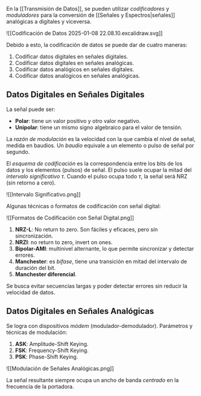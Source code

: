 En la [[Transmisión de Datos]], se pueden utilizar *codificadores* y *moduladores* para la conversión de [[Señales y Espectros|señales]] analógicas a digitales y viceversa.

![[Codificación de Datos 2025-01-08 22.08.10.excalidraw.svg]]

Debido a esto, la codificación de datos se puede dar de cuatro maneras:

1. Codificar datos digitales en señales digitales.
1. Codificar datos digitales en señales analógicas.
1. Codificar datos analógicos en señales digitales.
1. Codificar datos analógicos en señales analógicas.

## Datos Digitales en Señales Digitales

La señal puede ser:

- **Polar**: tiene un valor positivo y otro valor negativo.
- **Unipolar**: tiene un mismo signo algebraico para el valor de tensión.

La *razón de modulación* es la velocidad con la que cambia el nivel de señal, medida en baudios. Un *baudio* equivale a un elemento o pulso de señal por segundo.

El *esquema de codificación* es la correspondencia entre los bits de los datos y los elementos (pulsos) de señal. El pulso suele ocupar la mitad del *intervalo significativo* $\tau$. Cuando el pulso ocupa todo $\tau$, la señal será NRZ (sin retorno a cero).

![[Intervalo Significativo.png]]

Algunas técnicas o formatos de codificación con señal digital:

![[Formatos de Codificación con Señal Digital.png]]

1. **NRZ-L**: No return to zero. Son fáciles y eficaces, pero sin sincronización.
2. **NRZI**: no return to zero, invert on ones.
3. **Bipolar-AMI**: multinivel alternante, lo que permite sincronizar y detectar errores.
4. **Manchester**: es *bifase*, tiene una transición en mitad del intervalo de duración del bit.
5. **Manchester diferencial**.

Se busca evitar secuencias largas y poder detectar errores sin reducir la velocidad de datos.

## Datos Digitales en Señales Analógicas

Se logra con dispositivos *módem* (modulador-demodulador). Parámetros y técnicas de modulación:

1. **ASK**: Amplitude-Shift Keying. 
2. **FSK**: Frequency-Shift Keying.
3. **PSK**: Phase-Shift Keying.

![[Modulación de Señales Analógicas.png]]

La señal resultante siempre ocupa un ancho de banda *centrado* en la frecuencia de la portadora.

